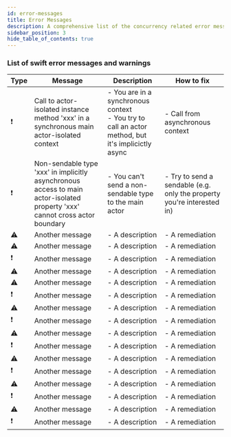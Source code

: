 ```yaml
---
id: error-messages
title: Error Messages
description: A comprehensive list of the concurrency related error messages
sidebar_position: 3
hide_table_of_contents: true
---
```


### List of swift error messages and warnings

| Type          | Message                                                                                                                     | Description                                                                                            | How to fix                                                             |
| ------------- | --------------------------------------------------------------------------------------------------------------------------- | ------------------------------------------------------------------------------------------------------ | ---------------------------------------------------------------------- |
| :exclamation: | Call to actor-isolated instance method 'xxx' in a synchronous main actor-isolated context                                   | - You are in a synchronous context <br/> - You try to call an actor method, but it's implicictly async | - Call from asynchronous context                                       |
| :exclamation: | Non-sendable type 'xxx' in implicitly asynchronous access to main actor-isolated property 'xxx' cannot cross actor boundary | - You can't send a non-sendable type to the main actor                                                 | - Try to send a sendable (e.g. only the property you're interested in) |
| :warning:     | Another message                                                                                                             | - A description                                                                                        | - A remediation                                                        |
| :warning:     | Another message                                                                                                             | - A description                                                                                        | - A remediation                                                        |
| :exclamation: | Another message                                                                                                             | - A description                                                                                        | - A remediation                                                        |
| :warning:     | Another message                                                                                                             | - A description                                                                                        | - A remediation                                                        |
| :warning:     | Another message                                                                                                             | - A description                                                                                        | - A remediation                                                        |
| :exclamation: | Another message                                                                                                             | - A description                                                                                        | - A remediation                                                        |
| :warning:     | Another message                                                                                                             | - A description                                                                                        | - A remediation                                                        |
| :exclamation: | Another message                                                                                                             | - A description                                                                                        | - A remediation                                                        |
| :warning:     | Another message                                                                                                             | - A description                                                                                        | - A remediation                                                        |
| :exclamation: | Another message                                                                                                             | - A description                                                                                        | - A remediation                                                        |
| :warning:     | Another message                                                                                                             | - A description                                                                                        | - A remediation                                                        |
| :exclamation: | Another message                                                                                                             | - A description                                                                                        | - A remediation                                                        |
| :warning:     | Another message                                                                                                             | - A description                                                                                        | - A remediation                                                        |
| :exclamation: | Another message                                                                                                             | - A description                                                                                        | - A remediation                                                        |
| :warning:     | Another message                                                                                                             | - A description                                                                                        | - A remediation                                                        |
| :exclamation: | Another message                                                                                                             | - A description                                                                                        | - A remediation                                                        |
